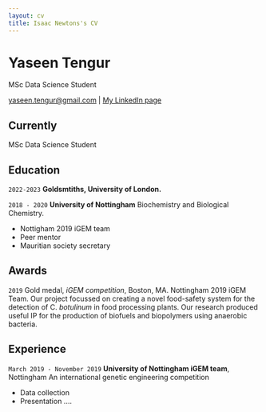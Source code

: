 ```yaml
---
layout: cv
title: Isaac Newtons's CV
---
```

# Yaseen Tengur
MSc Data Science Student

<div id="webaddress">
<a href="yaseen.tengur@gmail.com">yaseen.tengur@gmail.com</a>
| <a href="https://www.linkedin.com/in/yaseen-tengur/">My LinkedIn page</a>
</div>


## Currently

MSc Data Science Student


## Education

`2022-2023`
__Goldsmtiths, University of London.__

`2018 - 2020`
__University of Nottingham__
Biochemistry and Biological Chemistry.
  * Nottigham 2019 iGEM team
  * Peer mentor
  * Mauritian society secretary

## Awards

`2019`
Gold medal, *iGEM competition*, Boston, MA.
Nottingham 2019 iGEM Team. Our project focussed on creating a novel food-safety system for the detection of C. *botulinum* in food processing plants.
Our research produced useful IP for the production of biofuels and biopolymers using anaerobic bacteria.


## Experience

`March 2019 - November 2019`
__University of Nottingham iGEM team__, Nottingham
An international genetic engineering competition
  * Data collection
  * Presentation ....



<!-- ### Footer

Last updated: Aptil 2022 -->


